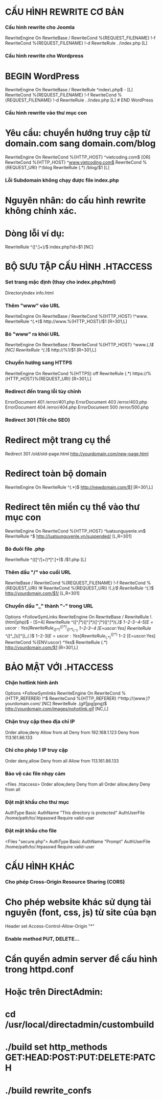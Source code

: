 # CẤU HÌNH REWRITE CƠ BẢN

### Cấu hình rewrite cho Joomla
<IfModule mod_rewrite.c>
    RewriteEngine On
    RewriteBase /
    RewriteCond %{REQUEST_FILENAME} !-f
    RewriteCond %{REQUEST_FILENAME} !-d
    RewriteRule . /index.php [L]
</IfModule>

### Cấu hình rewrite cho Wordpress
# BEGIN WordPress
<IfModule mod_rewrite.c>
    RewriteEngine On
    RewriteBase /
    RewriteRule ^index\.php$ - [L]
    RewriteCond %{REQUEST_FILENAME} !-f
    RewriteCond %{REQUEST_FILENAME} !-d
    RewriteRule . /index.php [L]
</IfModule>
# END WordPress

### Cấu hình rewrite vào thư mục con
# Yêu cầu: chuyển hướng truy cập từ domain.com sang domain.com/blog
RewriteEngine On
RewriteCond %{HTTP_HOST} ^vietcoding.com$ [OR]
RewriteCond %{HTTP_HOST} ^www.vietcoding.com$
RewriteCond %{REQUEST_URI} !^/blog
RewriteRule (.*) /blog/$1 [L]

### Lỗi Subdomain không chạy được file index.php
# Nguyên nhân: do cấu hình rewrite không chính xác.
# Dòng lỗi ví dụ:
RewriteRule ^([^\.]+)\/$ index.php?id=$1 [NC]


# BỘ SƯU TẬP CẤU HÌNH .HTACCESS

### Set trang mặc định (thay cho index.php/html)
DirectoryIndex info.html

### Thêm "www" vào URL
RewriteEngine On
RewriteBase /
RewriteCond %{HTTP_HOST} !^www\.
RewriteRule ^(.*)$ http://www.%{HTTP_HOST}/$1 [R=301,L]

### Bỏ "www" ra khỏi URL
RewriteEngine On
RewriteBase /
RewriteCond %{HTTP_HOST} ^www\.(.*)$ [NC]
RewriteRule ^(.*)$ http://%1/$1 [R=301,L]

### Chuyển hướng sang HTTPS
RewriteEngine On
RewriteCond %{HTTPS} off
RewriteRule (.*) https://%{HTTP_HOST}%{REQUEST_URI} [R=301,L]

### Redirect đến trang lỗi tùy chỉnh
ErrorDocument 401 /error/401.php
ErrorDocument 403 /error/403.php
ErrorDocument 404 /error/404.php
ErrorDocument 500 /error/500.php

### Redirect 301 (Tốt cho SEO)
# Redirect một trang cụ thể
Redirect 301 /old/old-page.html http://yourdomain.com/new-page.html

# Redirect toàn bộ domain
RewriteEngine On
RewriteRule ^(.*)$ http://newdomain.com/$1 [R=301,L]

# Redirect tên miền cụ thể vào thư mục con
RewriteEngine On
RewriteCond %{HTTP_HOST} ^luatsunguyenle.vn$
RewriteRule ^$ http://luatsunguyenle.vn/suspended/ [L,R=301]

### Bỏ đuôi file .php
RewriteRule ^(([^/]+/)*[^.]+)$ /$1.php [L]

### Thêm dấu "/" vào cuối URL
RewriteBase /
RewriteCond %{REQUEST_FILENAME} !-f
RewriteCond %{REQUEST_URI} !#
RewriteCond %{REQUEST_URI} !(.*)/$
RewriteRule ^(.*)$ http://yourdomain.com/$1/ [L,R=301]

### Chuyển dấu "_" thành "-" trong URL
Options +FollowSymLinks
RewriteEngine On
RewriteBase /
RewriteRule !\.(html|php)$ - [S=4]
RewriteRule ^([^_]*)_([^_]*)_([^_]*)_([^_]*)_(.*)$ $1-$2-$3-$4-$5 [E=uscor:Yes]
RewriteRule ^([^_]*)_([^_]*)_([^_]*)_(.*)$ $1-$2-$3-$4 [E=uscor:Yes]
RewriteRule ^([^_]*)_([^_]*)_(.*)$ $1-$2-$3 [E=uscor:Yes]
RewriteRule ^([^_]*)_(.*)$ $1-$2 [E=uscor:Yes]
RewriteCond %{ENV:uscor} ^Yes$
RewriteRule (.*) http://yourdomain.com/$1 [R=301,L]

# BẢO MẬT VỚI .HTACCESS

### Chặn hotlink hình ảnh
Options +FollowSymlinks
RewriteEngine On
RewriteCond %{HTTP_REFERER} !^$
RewriteCond %{HTTP_REFERER} !^http://(www\.)?yourdomain.com/ [NC]
RewriteRule \.(gif|jpg|png)$ http://yourdomain.com/images/nohotlink.gif [NC,L]

### Chặn truy cập theo địa chỉ IP
Order allow,deny
Allow from all
Deny from 192.168.1.123
Deny from 113.161.86.133

### Chỉ cho phép 1 IP truy cập
Order deny,allow
Deny from all
Allow from 113.161.86.133

### Bảo vệ các file nhạy cảm
<files .htaccess>
    Order allow,deny
    Deny from all
</files>
<files wp-config.php>
    Order allow,deny
    Deny from all
</files>

### Đặt mật khẩu cho thư mục
AuthType Basic
AuthName "This directory is protected"
AuthUserFile /home/path/to/.htpasswd
Require valid-user

### Đặt mật khẩu cho file
<Files "secure.php">
    AuthType Basic
    AuthName "Prompt"
    AuthUserFile /home/path/to/.htpasswd
    Require valid-user
</Files>

# CẤU HÌNH KHÁC

### Cho phép Cross-Origin Resource Sharing (CORS)
# Cho phép website khác sử dụng tài nguyên (font, css, js) từ site của bạn
<IfModule mod_headers.c>
  <FilesMatch "\.(ttf|ttc|otf|eot|woff|woff2|font.css|css|js)$">
    Header set Access-Control-Allow-Origin "*"
  </FilesMatch>
</IfModule>

### Enable method PUT, DELETE...
# Cần quyền admin server để cấu hình trong httpd.conf
# Hoặc trên DirectAdmin:
# cd /usr/local/directadmin/custombuild
# ./build set http_methods GET:HEAD:POST:PUT:DELETE:PATCH
# ./build rewrite_confs

